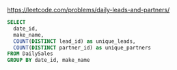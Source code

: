 
https://leetcode.com/problems/daily-leads-and-partners/

```sql
SELECT
  date_id, 
  make_name,
  COUNT(DISTINCT lead_id) as unique_leads,
  COUNT(DISTINCT partner_id) as unique_partners
FROM DailySales
GROUP BY date_id, make_name
```
